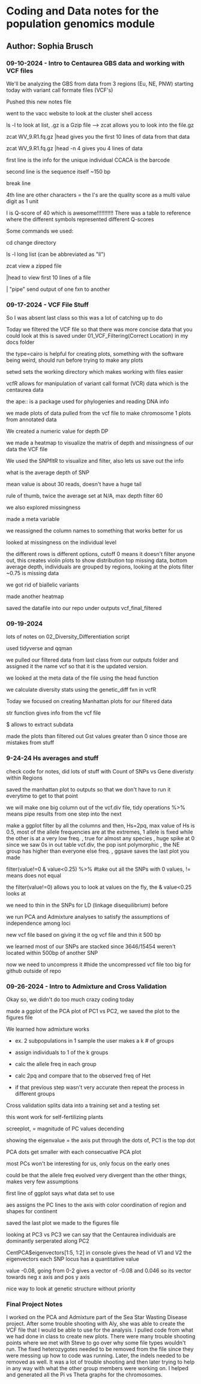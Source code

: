 # Coding and Data notes for the population genomics module

## Author: Sophia Brusch

### 09-10-2024 - Intro to Centaurea GBS data and working with VCF files

We'll be analyzing the GBS from data from 3 regions (Eu, NE, PNW) starting today with variant call formate files (VCF's)

Pushed this new notes file

went to the vacc website to look at the cluster shell access

ls -l to look at list, .gz is a Gzip file --\> zcat allows you to look into the file.gz

zcat WV_9.R1.fq.gz \|head gives you the first 10 lines of data from that data

zcat WV_9.R1.fq.gz \|head -n 4 gives you 4 lines of data

first line is the info for the unique individual CCACA is the barcode

second line is the sequence itself \~150 bp

break line

4th line are other characters = the I's are the quality score as a multi value digit as 1 unit

I is Q-score of 40 which is awesome!!!!!!!!!!! There was a table to reference where the different symbols represented different Q-scores

Some commands we used:

cd change directory

ls -l long list (can be abbreviated as "ll")

zcat view a zipped file

\|head to view first 10 lines of a file

\| "pipe" send output of one fxn to another

### 09-17-2024 - VCF File Stuff

So I was absent last class so this was a lot of catching up to do

Today we filtered the VCF file so that there was more concise data that you could look at this is saved under 01_VCF_Filtering(Correct Location) in my docs folder

the type=cairo is helpful for creating plots, something with the software being weird, should run before trying to make any plots

setwd sets the working directory which makes working with files easier

vcfR allows for manipulation of variant call format (VCR) data which is the centaurea data

the ape:: is a package used for phylogenies and reading DNA info

we made plots of data pulled from the vcf file to make chromosome 1 plots from annotated data

We created a numeric value for depth DP

we made a heatmap to visualize the matrix of depth and missingness of our data the VCF file

We used the SNPfltR to visualize and filter, also lets us save out the info

what is the average depth of SNP

mean value is about 30 reads, doesn't have a huge tail

rule of thumb, twice the average set at N/A, max depth filter 60

we also explored missingness

made a meta variable

we reassigned the column names to something that works better for us

looked at missingness on the individual level

the different rows is different options, cutoff 0 means it doesn't filter anyone out, this creates violin plots to show distribution top missing data, bottom average depth, individuals are grouped by regions, looking at the plots filter \~0.75 is missing data

we got rid of biallelic variants

made another heatmap

saved the datafile into our repo under outputs vcf_final_filtered

### 09-19-2024

lots of notes on 02_Diversity_Differentiation script

used tidyverse and qqman

we pulled our filtered data from last class from our outputs folder and assigned it the name vcf so that it is the updated version.

we looked at the meta data of the file using the head function

we calculate diversity stats using the genetic_diff fxn in vcfR

Today we focused on creating Manhattan plots for our filtered data

str function gives info from the vcf file

\$ allows to extract subdata

made the plots than filtered out Gst values greater than 0 since those are mistakes from stuff

### 9-24-24 Hs averages and stuff

check code for notes, did lots of stuff with Count of SNPs vs Gene diveristy within Regions

saved the manhattan plot to outputs so that we don't have to run it everytime to get to that point

we will make one big column out of the vcf.div file, tidy operations %\>% means pipe results from one step into the next

make a ggplot filter by all the columns and then, Hs=2pq, max value of Hs is 0.5, most of the allele frequencies are at the extremes, 1 allele is fixed while the other is at a very low freq. , true for almost any species , huge spike at 0 since we saw 0s in out table vcf.div, the pop isnt polymorphic , the NE group has higher than everyone else freq. , ggsave saves the last plot you made

filter(value!=0 & value\<0.25) %\>% #take out all the SNPs with 0 values, != means does not equal

the filter(value!=0) allows you to look at values on the fly, the & value\<0.25 looks at

we need to thin in the SNPs for LD (linkage disequilibrium) before

we run PCA and Admixture analyses to satisfy the assumptions of independence among loci

new vcf file based on giving it the og vcf file and thin it 500 bp

we learned most of our SNPs are stacked since 3646/15454 weren't located within 500bp of another SNP

now we need to uncompress it #hide the uncompressed vcf file too big for github outside of repo

### 09-26-2024 - Intro to Admixture and Cross Validation

Okay so, we didn't do too much crazy coding today

made a ggplot of the PCA plot of PC1 vs PC2, we saved the plot to the figures file

We learned how admixture works

-   ex. 2 subpopulations in 1 sample the user makes a k \# of groups

-   assign individuals to 1 of the k groups

-   calc the allele freq in each group

-   calc 2pq and compare that to the observed freq of Het

-   if that previous step wasn't very accurate then repeat the process in different groups

Cross validation splits data into a training set and a testing set

this wont work for self-fertilizing plants

screeplot, = magnitude of PC values decending

showing the eigenvalue = the axis put through the dots of, PC1 is the top dot

PCA dots get smaller with each consecuative PCA plot

most PCs won't be interesting for us, only focus on the early ones

could be that the allele freq evolved very divergent than the other things, makes very few assumptions

first line of ggplot says what data set to use

aes assigns the PC lines to the axis with color coordination of region and shapes for continent

saved the last plot we made to the figures file

looking at PC3 vs PC3 we can say that the Centaurea individuals are dominantly serperated along PC2

CentPCA\$eigenvectors[1:5, 1:2] in console gives the head of V1 and V2 the eigenvectors each SNP locus has a quantitative value

value -0.08, going from 0-2 gives a vector of -0.08 and 0.046 so its vector towards neg x axis and pos y axis

nice way to look at genetic structure without priority


### Final Project Notes

I worked on the PCA and Admixture part of the Sea Star Wasting Disease project. After some trouble shooting with Aly, she was able to create the VCF file that I would be able to use for the analysis. I pulled code from what we had done in class to create new plots. There were many trouble shooting points where we met with Steve to go over why some file types wouldn't run. The fixed heterozygotes needed to be removed from the file since they were messing up how to code was running. Later, the indels needed to be removed as well. It was a lot of trouble shooting and then later trying to help in any way with what the other group members were working on. I helped and generated all the Pi vs Theta graphs for the chromosomes. 
